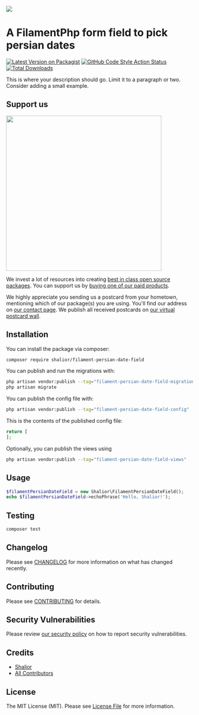 
[<img src="https://github-ads.s3.eu-central-1.amazonaws.com/support-ukraine.svg?t=1" />](https://supportukrainenow.org)

# A FilamentPhp form field to pick persian dates

[![Latest Version on Packagist](https://img.shields.io/packagist/v/shalior/filament-persian-date-field.svg?style=flat-square)](https://packagist.org/packages/shalior/filament-persian-date-field)
[![GitHub Code Style Action Status](https://img.shields.io/github/workflow/status/shalior/filament-persian-date-field/Check%20&%20fix%20styling?label=code%20style)](https://github.com/shalior/filament-persian-date-field/actions?query=workflow%3A"Check+%26+fix+styling"+branch%3Amain)
[![Total Downloads](https://img.shields.io/packagist/dt/shalior/filament-persian-date-field.svg?style=flat-square)](https://packagist.org/packages/shalior/filament-persian-date-field)

This is where your description should go. Limit it to a paragraph or two. Consider adding a small example.

## Support us

[<img src="https://github-ads.s3.eu-central-1.amazonaws.com/filament-persian-date-field.jpg?t=1" width="419px" />](https://spatie.be/github-ad-click/filament-persian-date-field)

We invest a lot of resources into creating [best in class open source packages](https://spatie.be/open-source). You can support us by [buying one of our paid products](https://spatie.be/open-source/support-us).

We highly appreciate you sending us a postcard from your hometown, mentioning which of our package(s) you are using. You'll find our address on [our contact page](https://spatie.be/about-us). We publish all received postcards on [our virtual postcard wall](https://spatie.be/open-source/postcards).

## Installation

You can install the package via composer:

```bash
composer require shalior/filament-persian-date-field
```

You can publish and run the migrations with:

```bash
php artisan vendor:publish --tag="filament-persian-date-field-migrations"
php artisan migrate
```

You can publish the config file with:

```bash
php artisan vendor:publish --tag="filament-persian-date-field-config"
```

This is the contents of the published config file:

```php
return [
];
```

Optionally, you can publish the views using

```bash
php artisan vendor:publish --tag="filament-persian-date-field-views"
```

## Usage

```php
$filamentPersianDateField = new Shalior\FilamentPersianDateField();
echo $filamentPersianDateField->echoPhrase('Hello, Shalior!');
```

## Testing

```bash
composer test
```

## Changelog

Please see [CHANGELOG](CHANGELOG.md) for more information on what has changed recently.

## Contributing

Please see [CONTRIBUTING](https://github.com/spatie/.github/blob/main/CONTRIBUTING.md) for details.

## Security Vulnerabilities

Please review [our security policy](../../security/policy) on how to report security vulnerabilities.

## Credits

- [Shalior](https://github.com/shalior)
- [All Contributors](../../contributors)

## License

The MIT License (MIT). Please see [License File](LICENSE.md) for more information.
